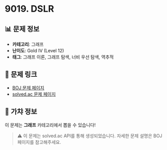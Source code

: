 # 9019. DSLR

## 📊 문제 정보
- **카테고리**: 그래프
- **난이도**: Gold IV (Level 12)
- **태그**: 그래프 이론, 그래프 탐색, 너비 우선 탐색, 역추적

## 🔗 문제 링크
- [BOJ 문제 페이지](https://www.acmicpc.net/problem/9019)
- [solved.ac 문제 페이지](https://solved.ac/problems/9019)

## 🎯 가챠 정보
이 문제는 **그래프** 카테고리에서 뽑을 수 있습니다!

> ⚠️ 이 문제는 solved.ac API를 통해 생성되었습니다. 
> 자세한 문제 설명은 BOJ 페이지를 참고해주세요.
